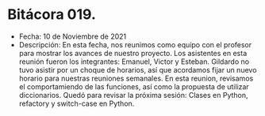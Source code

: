 # Bitácora 019.
- Fecha: 10 de Noviembre de 2021
- Descripción: En esta fecha, nos reunimos como equipo con el profesor para mostrar los avances de nuestro proyecto. Los asistentes en esta reunión fueron los integrantes: Emanuel, Victor y Esteban. Gildardo no tuvo asistir por un choque de horarios, así que acordamos fijar un nuevo horario para nuestras reuniones semanales. En esta reunion,  revisamos el comportamiendo de las funciones, así como la propuesta de utilizar diccionarios. Quedó para revisar la próxima sesión: Clases en Python, refactory y switch-case en Python.
